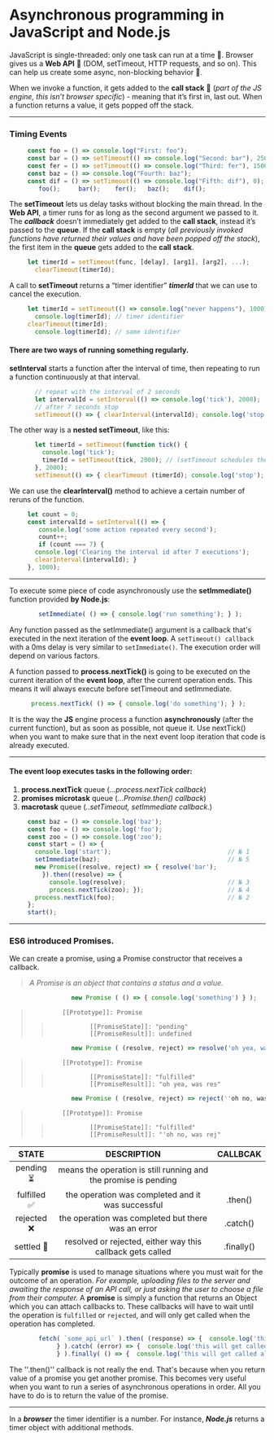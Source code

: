 # Asynchronous programming in JavaScript and Node.js
JavaScript is single-threaded: only one task can run at a time :turkey:. 
Browser gives us a **Web API** :lollipop: (DOM, setTimeout, HTTP requests, and so on). This can help us create some async, non-blocking behavior :eagle:. 

When we invoke a function, it gets added to the **call stack** :waffle: (_part of the JS engine, this isn’t browser specific_) - meaning that it’s first in, last out. When a function returns a value, it gets popped off the stack.<br>
___

### Timing Events
```javascript
     const foo = () => console.log("First: foo");                                 // № 1
     const bar = () => setTimeout(() => console.log("Second: bar"), 2500);        // № 5
     const fer = () => setTimeout(() => console.log("Third: fer"), 1500);         // № 4
     const baz = () => console.log("Fourth: baz");                                // № 2
     const dif = () => setTimeout(() => console.log("Fifth: dif"), 0);            // № 3
	    foo();     bar();    fer();   baz();    dif();      
```

The **setTimeout** lets us delay tasks without blocking the main thread. In the **Web API**, a timer runs for as long as the second argument we passed to it.
The ***callback*** doesn’t immediately get added to the **call stack**, instead it’s passed to the **queue**.
 If the **call stack** is empty (_all previously invoked functions have returned their values and have been popped off the stack_), the first item in the **queue** gets added to the **call stack**.<br>
```javascript
     let timerId = setTimeout(func, [delay], [arg1], [arg2], ...);
       clearTimeout(timerId);
```

A call to **setTimeout** returns a “timer identifier” ***timerId*** that we can use to cancel the execution.<br>
```javascript
     let timerId = setTimeout(() => console.log("never happens"), 1000);
       console.log(timerId); // timer identifier
     clearTimeout(timerId);
       console.log(timerId); // same identifier
```

#### There are two ways of running something regularly.<br>

**setInterval** starts a function after the interval of time, then repeating to run a function continuously at that interval.<br>
```javascript      
       // repeat with the interval of 2 seconds
       let intervalId = setInterval(() => console.log('tick'), 2000);
       // after 7 seconds stop
       setTimeout(() => { clearInterval(intervalId); console.log('stop'); }, 7000);
```

The other way is a **nested setTimeout**, like this:<br>
```javascript 
       let timerId = setTimeout(function tick() {
         console.log('tick');
         timerId = setTimeout(tick, 2000); // (setTimeout schedules the next call right at the end of the current one )
       }, 2000);
       setTimeout(() => { clearTimeout (timerId); console.log('stop'); }, 7000);
```

We can use the **clearInterval()** method to achieve a certain number of reruns of the function.<br>
```javascript 
     let count = 0;
     const intervalId = setInterval(() => {
        console.log('some action repeated every second');
        count++;
        if (count === 7) {
	   console.log('Clearing the interval id after 7 executions');
	   clearInterval(intervalId); }
     }, 1000);
```

---
To execute some piece of code asynchronously use the **setImmediate()** function provided **by Node.js**:<br>
```javascript 
        setImmediate( () => { console.log('run something'); } );
```

Any function passed as the setImmediate() argument is a callback that's executed in the next iteration of the **event loop**.
A ``setTimeout() callback`` with a 0ms delay is very similar to ``setImmediate()``. The execution order will depend on various factors.<br>

A function passed to **process.nextTick()** is going to be executed on the current iteration of the **event loop**, after the current operation ends. This means it will always execute before setTimeout and setImmediate.<br>
```javascript 
      process.nextTick( () => { console.log('do something'); } );
```

It is the way the **JS** engine process a function **asynchronously** (after the current function), but as soon as possible, not queue it.
Use nextTick() when you want to make sure that in the next event loop iteration that code is already executed.<br>

---
#### The event loop executes tasks in the following order:<br>
1. **process.nextTick** queue (_...process.nextTick callback_)
2. **promises microtask** queue (_...Promise.then() callback_)
3. **macrotask** queue (_..setTimeout, setImmediate callback._)

```javascript 
     const baz = () => console.log('baz');
     const foo = () => console.log('foo');
     const zoo = () => console.log('zoo');
     const start = () => {
       console.log('start');                                // № 1
       setImmediate(baz);                                   // № 5
       new Promise((resolve, reject) => { resolve('bar');
         }).then((resolve) => {
           console.log(resolve);                            // № 3
           process.nextTick(zoo); });                       // № 4
       process.nextTick(foo);                               // № 2
     };
     start();
```
---
### ES6 introduced Promises.

We can create a promise, using a Promise constructor that receives a callback.<br>
> *A Promise is an object that contains a status and a value.* 
```javascript
                 new Promise ( () => { console.log('something') } );
```
>              [[Prototype]]: Promise
> >                [[PromiseState]]: "pending"
> >                [[PromiseResult]]: undefined
   
```javascript 
                 new Promise ( (resolve, reject) => resolve('oh yea, was res') );
```
>              [[Prototype]]: Promise
> >                [[PromiseState]]: "fulfilled"
> >                [[PromiseResult]]: "oh yea, was res"

```javascript 
                 new Promise ( (resolve, reject) => reject(''oh no, was rej') );
```
>              [[Prototype]]: Promise
> >                [[PromiseState]]: "fulfilled"
> >                [[PromiseResult]]: "'oh no, was rej"




| STATE         | DESCRIPTION                                                     | CALLBCAK   |
|:------------:|:---------------------------------------------------------------:|:----------:|
| pending ⏳    | means the operation is still running and the promise is pending |            |
| fulfilled ✅ | the operation was completed and it was successful               | .then()    |
| rejected ❌  | the operation was completed but there was an error              | .catch()   |
| settled 🥳   | resolved or rejected, either way this callback gets called      | .finally() |










Typically **promise** is used to manage situations where you must wait for the outcome of an operation. *For example, uploading files to the server and awaiting the response of an API call, or just asking the user to choose a file from their computer.* A **promise** is simply a function that returns an Object which you can attach callbacks to. These callbacks will have to wait until the operation is `fulfilled` or `rejected`, and will only get called when the operation has completed.



```javascript 
        fetch( `some_api_url` ).then( (response) => {  console.log('this will get called when the promise fulfills'); 
		     } ).catch( (error) => {  console.log('this will get called when the promise is rejected');
		     } ).finally( () => {  console.log('this will get called all the time');  } );
```

The ''.then()'' callback is not really the end. That's because when you return value of a promise you get another promise. This becomes very useful when you want to run a series of asynchronous operations in order. All you have to do is to return the value of the promise.





___
In a ***browser*** the timer identifier is a number. For instance, ***Node.js*** returns a timer object with additional methods.

